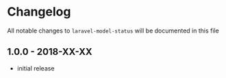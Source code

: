 # Changelog

All notable changes to `laravel-model-status` will be documented in this file

## 1.0.0 - 2018-XX-XX

- initial release
